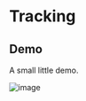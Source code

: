 # Tracking
## Demo 
A small little demo.

![image](https://github.com/moorejee/Tracking/blob/master/demo.gif)
